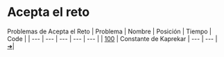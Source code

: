 # Acepta el reto
Problemas de Acepta el Reto
| Problema | Nombre | Posición | Tiempo | Code |
| --- | --- | --- | --- | --- |
| [100](https://www.aceptaelreto.com/problem/statement.php?id=100) | Constante de Kaprekar | --- | --- | [➜](https://github.com/shack3/aceptaelreto/blob/main/100.c)|
